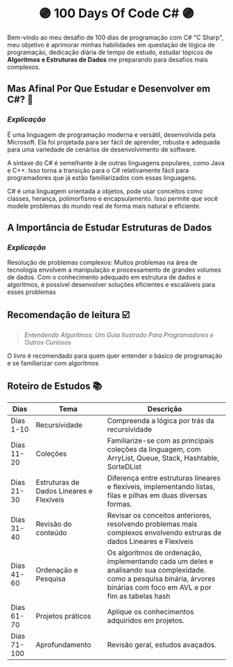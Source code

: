 <h1 align="center">🟣 100 Days Of Code C# 🟣</h1>  

<p>Bem-vindo ao meu desafio de 100 dias de programação com C# "C Sharp", meu objetivo é aprimorar minhas habilidades em questação de lógica de programação, dedicação diária de tempo de estudo, estudar tópicos de
<strong>Algoritmos e Estruturas de Dados</strong> me preparando para desafios mais complexos.
</p>

## Mas Afinal Por Que Estudar e Desenvolver em C#? 🤔

 ### *Explicação*
 <p> É uma linguagem de programação moderna e versátil, desenvolvida pela Microsoft. Ela foi projetada para ser fácil de aprender,
  robusta e adequada para uma variedade de cenários de desenvolvimento de software.</p>
  
  <p>A sintaxe do C# é semelhante à de outras linguagens populares, como Java e C++. 
  Isso torna a transição para o C# relativamente fácil para programadores que já estão familiarizados com essas linguagens. </p>

  <p>C# é uma linguagem orientada a objetos, pode usar conceitos como classes, herança, polimorfismo e encapsulamento. 
  Isso permite que você modele problemas do mundo real de forma mais natural e eficiente.</p>

  ## A Importância de Estudar Estruturas de Dados
   ### *Explicação*
<p>Resolução de problemas complexos: Muitos problemas na área de tecnologia envolvem a manipulação e processamento de grandes volumes de dados. 
Com o conhecimento adequado em estrutura de dados e algoritmos, é possível desenvolver soluções eficientes e escaláveis para esses problemas</p>

## Recomendação de leitura ☑️
> *Entendendo Algoritmos: Um Guia Ilustrado Para Programadores e Outros Curiosos*
<p>O livro é recomendado para quem quer entender o básico de programação e se familiarizar com algoritmos</p>

## Roteiro de Estudos 📚
| Dias           | Tema           | Descrição      |
| -------------- | -------------- | -------------- |
| Dias 1-10      | Recursividade  | Compreenda a lógica por trás da recursividade        |
| Dias 11-20     | Coleções       | Familiarize-se com as principais coleções da linguagem, com ArryList, Queue, Stack, Hashtable, SorteDList        |
| Dias 21-30     | Estruturas de Dados Lineares e Flexíveis | Diferença entre estruturas lineares e flexíveis, implementando listas, filas e pilhas em duas diversas formas.        |
| Dias 31-40     | Revisão do conteúdo | Revisar os conceitos anteriores, resolvendo problemas mais complexos envolvendo estruras de dados  Lineares e Flexíveis  |
| Dias 41-60    | Ordenação e Pesquisa | Os algoritmos de ordenação, implementando cada um deles e analisando sua complexidade. como a pesquisa binária, árvores binárias com foco em AVL e por fim as tabelas hash  |
| Dias 61-70     | Projetos práticos  | Aplique os conhecimentos adquiridos em projetos.    |
| Dias 71-100    | Aprofundamento  | Revisão geral, estudos avaçados. |


